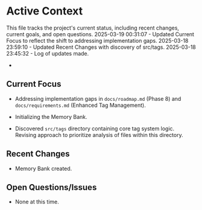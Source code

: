 # Active Context

This file tracks the project's current status, including recent changes, current goals, and open questions.
2025-03-19 00:31:07 - Updated Current Focus to reflect the shift to addressing implementation gaps.
2025-03-18 23:59:10 - Updated Recent Changes with discovery of src/tags.
2025-03-18 23:45:32 - Log of updates made.

*

## Current Focus
*   Addressing implementation gaps in `docs/roadmap.md` (Phase 8) and `docs/requirements.md` (Enhanced Tag Management).

*   Initializing the Memory Bank.

*   Discovered `src/tags` directory containing core tag system logic. Revising approach to prioritize analysis of files within this directory.
## Recent Changes

*   Memory Bank created.

## Open Questions/Issues

*   None at this time.